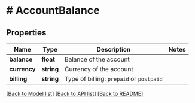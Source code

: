 # # AccountBalance

## Properties

Name | Type | Description | Notes
------------ | ------------- | ------------- | -------------
**balance** | **float** | Balance of the account |
**currency** | **string** | Currency of the account |
**billing** | **string** | Type of billing: `prepaid` or `postpaid` |

[[Back to Model list]](../../README.md#models) [[Back to API list]](../../README.md#endpoints) [[Back to README]](../../README.md)
